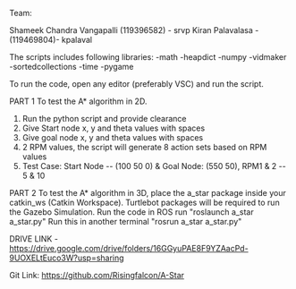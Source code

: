 Team:

Shameek Chandra Vangapalli (119396582) - srvp
Kiran Palavalasa - (119469804)- kpalaval




The scripts includes following libraries:
-math
-heapdict
-numpy
-vidmaker
-sortedcollections
-time
-pygame



To run the code, open any editor (preferably VSC) and run the script.

PART 1
To test the A* algorithm in 2D.
1. Run the python script and provide clearance 
2. Give Start node x, y and theta values with spaces 
3. Give goal node x, y and theta values with spaces 
4. 2 RPM values, the script will generate 8 action sets based on RPM values
5. Test Case: Start Node -- (100 50 0) & Goal Node: (550 50), RPM1 & 2 -- 5 & 10


PART 2
To test the A* algorithm in 3D, place the a_star package inside your catkin_ws (Catkin Workspace). Turtlebot packages will be required to run the Gazebo Simulation.
Run the code in ROS
run "roslaunch  a_star a_star.py"
Run this in another terminal "rosrun a_star a_star.py"
 
DRIVE LINK - 
https://drive.google.com/drive/folders/16GGyuPAE8F9YZAacPd-9UOXELtEuco3W?usp=sharing

Git Link:
https://github.com/Risingfalcon/A-Star
